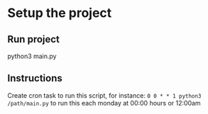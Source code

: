 # Setup the project

## Run project

python3 main.py

## Instructions

Create cron task to run this script, for instance: `0 0 * * 1 python3 /path/main.py` to run this each monday at 00:00 hours or 12:00am